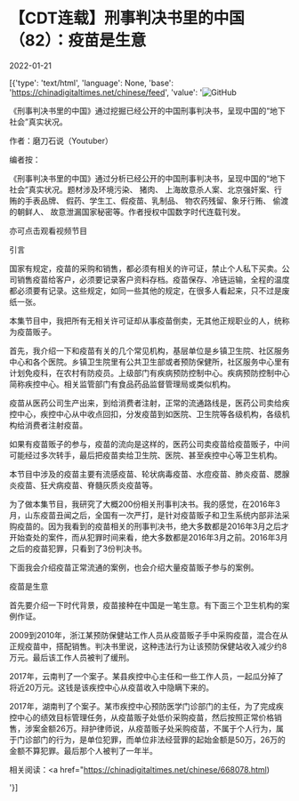 # 【CDT连载】刑事判决书里的中国（82）：疫苗是生意

2022-01-21

[{'type': 'text/html', 'language': None, 'base': 'https://chinadigitaltimes.net/chinese/feed', 'value': '![GitHub](https://chinadigitaltimes.net/chinese/files/2021/09/刑事判决书里的中国-791x1024.jpg)



《刑事判决书里的中国》通过挖掘已经公开的中国刑事判决书，呈现中国的“地下社会”真实状况。 

作者：磨刀石说（Youtuber）



编者按：

《刑事判决书里的中国》通过分析已经公开的中国刑事判决书，呈现中国的“地下社会”真实状况。题材涉及环境污染、 猪肉、 上海故意杀人案、北京强奸案、行贿的手表品牌、 假药、学生工、假疫苗、乳制品、 物农药残留、象牙行贿、 偷渡的朝鲜人、 故意泄漏国家秘密等。作者授权中国数字时代连载刊发。

亦可点击观看视频节目





引言

国家有规定，疫苗的采购和销售，都必须有相关的许可证，禁止个人私下买卖。公司销售疫苗给客户，必须要记录客户资料存档。疫苗保存、冷链运输，全程的温度都必须要有记录。这些规定，如同一些其他的规定，在很多人看起来，只不过是废纸一张。

本集节目中，我把所有无相关许可证却从事疫苗倒卖，无其他正规职业的人，统称为疫苗贩子。

首先，我介绍一下和疫苗有关的几个常见机构，基层单位是乡镇卫生院、社区服务中心和各个医院。乡镇卫生院里有公共卫生部或者预防保健所，社区服务中心里有计划免疫科，在农村有防疫员。上级部门有疾病预防控制中心。疾病预防控制中心简称疾控中心。相关监管部门有食品药品监督管理局或类似机构。

疫苗从医药公司生产出来，到给消费者注射，正常的流通路线是，医药公司卖给疾控中心，疾控中心从中收点回扣，分发疫苗到如医院、卫生院等各级机构，各级机构给消费者注射疫苗。

如果有疫苗贩子的参与，疫苗的流向是这样的，医药公司卖疫苗给疫苗贩子，中间可能经过多次转手，最后把疫苗卖给卫生院、医院、甚至疾控中心等卫生机构。

本节目中涉及的疫苗主要有流感疫苗、轮状病毒疫苗、水痘疫苗、肺炎疫苗、腮腺炎疫苗、狂犬病疫苗、脊髓灰质炎疫苗等。

为了做本集节目，我研究了大概200份相关刑事判决书。我的感觉，在2016年3月，山东疫苗丑闻之后，全国有一次严打，是针对疫苗贩子和卫生系统内部非法采购疫苗的。因为我看到的疫苗相关的刑事判决书，绝大多数都是2016年3月之后才开始查处的案件，而从犯罪时间来看，绝大多数都是2016年3月之前。2016年3月之后的疫苗犯罪，只看到了3份判决书。

下面我会介绍疫苗正常流通的案例，也会介绍大量疫苗贩子参与的案例。

疫苗是生意

首先要介绍一下时代背景，疫苗接种在中国是一笔生意。有下面三个卫生机构的案例作证。

2009到2010年，浙江某预防保健站工作人员从疫苗贩子手中采购疫苗，混合在从正规疫苗中，搭配销售。判决书里说，这种违法行为让该预防保健站收入减少约8万元。最后该工作人员被判了缓刑。

2017年，云南判了一个案子。某县疾控中心主任和一些工作人员，一起瓜分掉了将近20万元。这钱是该疾控中心从疫苗收入中隐瞒下来的。

2017年，湖南判了个案子。某市疾控中心预防医学门诊部门的主任，为了完成疾控中心的绩效目标管理任务，从疫苗贩子处低价采购疫苗，然后按照正常价格销售，涉案金额26万。辩护律师说，从疫苗贩子处采购疫苗，不属于个人行为，属于门诊部门的行为，是单位犯罪，而单位非法经营罪的起始金额是50万，26万的金额不算犯罪。最后那个人被判了一年半。

相关阅读：<a href="https://chinadigitaltimes.net/chinese/668078.html)

'}]